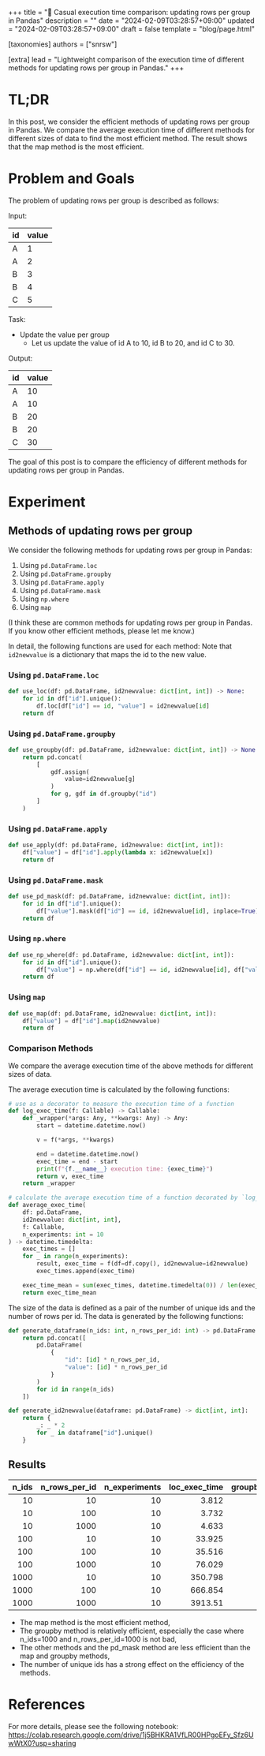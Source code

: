 +++
title = "🍉 Casual execution time comparison: updating rows per group in Pandas"
description = ""
date = "2024-02-09T03:28:57+09:00"
updated = "2024-02-09T03:28:57+09:00"
draft = false
template = "blog/page.html"

[taxonomies]
authors = ["snrsw"]

[extra]
lead = "Lightweight comparison of the execution time of different methods for updating rows per group in Pandas."
+++

# TL;DR

In this post, we consider the efficient methods of updating rows per group in Pandas. We compare the average execution time of different methods for different sizes of data to find the most efficient method.
The result shows that the map method is the most efficient.

# Problem and Goals

The problem of updating rows per group is described as follows:

Input:

|id|value|
|---|---|
|A|1|
|A|2|
|B|3|
|B|4|
|C|5|

Task:
- Update the value per group
  - Let us update the value of id A to 10, id B to 20, and id C to 30.

Output:

|id|value|
|---|---|
|A|10|
|A|10|
|B|20|
|B|20|
|C|30|


The goal of this post is to compare the efficiency of different methods for updating rows per group in Pandas.

# Experiment

## Methods of updating rows per group

We consider the following methods for updating rows per group in Pandas:

1. Using `pd.DataFrame.loc`
2. Using `pd.DataFrame.groupby`
3. Using `pd.DataFrame.apply`
4. Using `pd.DataFrame.mask`
5. Using `np.where`
6. Using `map`

(I think these are common methods for updating rows per group in Pandas. If you know other efficient methods, please let me know.)

In detail, the following functions are used for each method: Note that `id2newvalue` is a dictionary that maps the id to the new value.

### Using `pd.DataFrame.loc`

```python
def use_loc(df: pd.DataFrame, id2newvalue: dict[int, int]) -> None:
    for id in df["id"].unique():
        df.loc[df["id"] == id, "value"] = id2newvalue[id]
    return df
```

### Using `pd.DataFrame.groupby`

```python
def use_groupby(df: pd.DataFrame, id2newvalue: dict[int, int]) -> None:
    return pd.concat(
        [
            gdf.assign(
                value=id2newvalue[g]
            )
            for g, gdf in df.groupby("id")
        ]
    )
```

### Using `pd.DataFrame.apply`

```python
def use_apply(df: pd.DataFrame, id2newvalue: dict[int, int]):
    df["value"] = df["id"].apply(lambda x: id2newvalue[x])
    return df
```

### Using `pd.DataFrame.mask`

```python
def use_pd_mask(df: pd.DataFrame, id2newvalue: dict[int, int]):
    for id in df["id"].unique():
        df["value"].mask(df["id"] == id, id2newvalue[id], inplace=True)
    return df
```

### Using `np.where`

```python
def use_np_where(df: pd.DataFrame, id2newvalue: dict[int, int]):
    for id in df["id"].unique():
        df["value"] = np.where(df["id"] == id, id2newvalue[id], df["value"])
    return df
```

### Using `map`

```python
def use_map(df: pd.DataFrame, id2newvalue: dict[int, int]):
    df["value"] = df["id"].map(id2newvalue)
    return df
```

### Comparison Methods

We compare the average execution time of the above methods for different sizes of data.

The average execution time is calculated by the following functions:

```python
# use as a decorator to measure the execution time of a function
def log_exec_time(f: Callable) -> Callable:
    def _wrapper(*args: Any, **kwargs: Any) -> Any:
        start = datetime.datetime.now()

        v = f(*args, **kwargs)

        end = datetime.datetime.now()
        exec_time = end - start
        print(f"{f.__name__} execution time: {exec_time}")
        return v, exec_time
    return _wrapper

# calculate the average execution time of a function decorated by `log_exec_time`
def average_exec_time(
    df: pd.DataFrame,
    id2newvalue: dict[int, int],
    f: Callable,
    n_experiments: int = 10
) -> datetime.timedelta:
    exec_times = []
    for _ in range(n_experiments):
        result, exec_time = f(df=df.copy(), id2newvalue=id2newvalue)
        exec_times.append(exec_time)

    exec_time_mean = sum(exec_times, datetime.timedelta(0)) / len(exec_times)
    return exec_time_mean

```

The size of the data is defined as a pair of the number of unique ids and the number of rows per id. The data is generated by the following functions:

```python
def generate_dataframe(n_ids: int, n_rows_per_id: int) -> pd.DataFrame:
    return pd.concat([
        pd.DataFrame(
            {
                "id": [id] * n_rows_per_id,
                "value": [id] * n_rows_per_id
            }
        )
        for id in range(n_ids)
    ])
```

```python
def generate_id2newvalue(dataframe: pd.DataFrame) -> dict[int, int]:
    return {
        _: _ * 2
        for _ in dataframe["id"].unique()
    }
```

## Results

|   n_ids |   n_rows_per_id |   n_experiments |   loc_exec_time |   groupby_exec_time |   apply_exec_time |   pd_mask_exec_time |   np_where_exec_time |   map_exec_time |
|--------:|----------------:|---------------:|----------------:|--------------------:|------------------:|--------------------:|---------------------:|----------------:|
|      10 |              10 |             10 |           3.812 |               3.743 |             1.484 |               7.325 |                3.185 |           0.936 |
|      10 |             100 |             10 |           3.732 |               3.8   |             3.968 |               8.65  |                4.157 |           1.705 |
|      10 |            1000 |             10 |           4.633 |               4.506 |            30.338 |               6.556 |                2.888 |           1.148 |
|     100 |              10 |             10 |          33.925 |              23.513 |             3.502 |              74.271 |               43.083 |           1.748 |
|     100 |             100 |             10 |          35.516 |              24.792 |            30.606 |              67.025 |               25.866 |           1.969 |
|     100 |            1000 |             10 |          76.029 |              31.685 |           416.172 |              88.715 |               52.532 |           4.256 |
|    1000 |              10 |             10 |         350.798 |             275.204 |            31.261 |             718.937 |              241.797 |           6.976 |
|    1000 |             100 |             10 |         666.854 |             331.496 |           299.176 |             960.2   |              524.357 |           8.438 |
|    1000 |            1000 |             10 |        3913.51  |             385.758 |          3289.46  |            3783.44  |             4967.53  |          30.878 |


- The map method is the most efficient method,
- The groupby method is relatively efficient, especially the case where n_ids=1000 and n_rows_per_id=1000 is not bad,
- The other methods and the pd_mask method are less efficient than the map and groupby methods,
- The number of unique ids has a strong effect on the efficiency of the methods.

# References

For more details, please see the following notebook: https://colab.research.google.com/drive/1j5BHKRA1VfLR00HPgoEFy_Sfz6UwWtX0?usp=sharing
